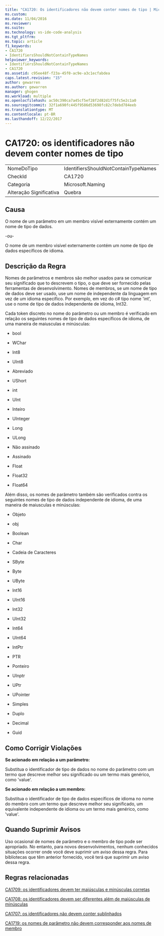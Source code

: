 ```yaml
---
title: "CA1720: Os identificadores não devem conter nomes de tipo | Microsoft Docs"
ms.custom: 
ms.date: 11/04/2016
ms.reviewer: 
ms.suite: 
ms.technology: vs-ide-code-analysis
ms.tgt_pltfrm: 
ms.topic: article
f1_keywords:
- CA1720
- IdentifiersShouldNotContainTypeNames
helpviewer_keywords:
- IdentifiersShouldNotContainTypeNames
- CA1720
ms.assetid: c95ee48f-f23a-45f0-ac9e-a3c1ecfabdea
caps.latest.revision: "15"
author: gewarren
ms.author: gewarren
manager: ghogen
ms.workload: multiple
ms.openlocfilehash: ac50c390ca7a45cf5ef28f2d82d1f75fc5e2c1a0
ms.sourcegitcommit: 32f1a690fc445f9586d53698fc82c7debd784eeb
ms.translationtype: MT
ms.contentlocale: pt-BR
ms.lasthandoff: 12/22/2017
---
```

# <a name="ca1720-identifiers-should-not-contain-type-names"></a>CA1720: os identificadores não devem conter nomes de tipo
|||  
|-|-|  
|NomeDoTipo|IdentifiersShouldNotContainTypeNames|  
|CheckId|CA1720|  
|Categoria|Microsoft.Naming|  
|Alteração Significativa|Quebra|  
  
## <a name="cause"></a>Causa  
 O nome de um parâmetro em um membro visível externamente contém um nome de tipo de dados.  
  
 -ou-  
  
 O nome de um membro visível externamente contém um nome de tipo de dados específicos de idioma.  
  
## <a name="rule-description"></a>Descrição da Regra  
 Nomes de parâmetros e membros são melhor usados para se comunicar seu significado que to descrevem o tipo, o que deve ser fornecido pelas ferramentas de desenvolvimento. Nomes de membros, se um nome de tipo de dados deve ser usado, use um nome de independente da linguagem em vez de um idioma específico. Por exemplo, em vez do c# tipo nome 'int', use o nome de tipo de dados independente de idioma, Int32.  
  
 Cada token discreto no nome do parâmetro ou um membro é verificado em relação os seguintes nomes de tipo de dados específicos de idioma, de uma maneira de maiusculas e minúsculas:  
  
-   bool  
  
-   WChar  
  
-   Int8  
  
-   UInt8  
  
-   Abreviado  
  
-   UShort  
  
-   int  
  
-   UInt  
  
-   Inteiro  
  
-   UInteger  
  
-   Long  
  
-   ULong  
  
-   Não assinado  
  
-   Assinado  
  
-   Float  
  
-   Float32  
  
-   Float64  
  
 Além disso, os nomes de parâmetro também são verificados contra os seguintes nomes de tipo de dados independente de idioma, de uma maneira de maiusculas e minúsculas:  
  
-   Objeto  
  
-   obj  
  
-   Boolean  
  
-   Char  
  
-   Cadeia de Caracteres  
  
-   SByte  
  
-   Byte  
  
-   UByte  
  
-   Int16  
  
-   UInt16  
  
-   Int32  
  
-   UInt32  
  
-   Int64  
  
-   UInt64  
  
-   IntPtr  
  
-   PTR  
  
-   Ponteiro  
  
-   UInptr  
  
-   UPtr  
  
-   UPointer  
  
-   Simples  
  
-   Duplo  
  
-   Decimal  
  
-   Guid  
  
## <a name="how-to-fix-violations"></a>Como Corrigir Violações  
 **Se acionado em relação a um parâmetro:**  
  
 Substitua o identificador de tipo de dados no nome do parâmetro com um termo que descreve melhor seu significado ou um termo mais genérico, como 'value'.  
  
 **Se acionado em relação a um membro:**  
  
 Substitua o identificador de tipo de dados específicos de idioma no nome do membro com um termo que descreve melhor seu significado, um equivalente independente de idioma ou um termo mais genérico, como 'value'.  
  
## <a name="when-to-suppress-warnings"></a>Quando Suprimir Avisos  
 Uso ocasional de nomes de parâmetro e o membro de tipo pode ser apropriado. No entanto, para novos desenvolvimentos, nenhum conhecidos situações ocorrer onde você deve suprimir um aviso dessa regra. Para bibliotecas que têm anterior fornecido, você terá que suprimir um aviso dessa regra.  
  
## <a name="related-rules"></a>Regras relacionadas  
 [CA1709: os identificadores devem ter maiúsculas e minúsculas corretas](../code-quality/ca1709-identifiers-should-be-cased-correctly.md)  
  
 [CA1708: os identificadores devem ser diferentes além de maiúsculas de minúsculas](../code-quality/ca1708-identifiers-should-differ-by-more-than-case.md)  
  
 [CA1707: os identificadores não devem conter sublinhados](../code-quality/ca1707-identifiers-should-not-contain-underscores.md)  
  
 [CA1719: os nomes de parâmetro não devem corresponder aos nomes de membro](../code-quality/ca1719-parameter-names-should-not-match-member-names.md)